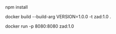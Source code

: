  npm install

 docker build --build-arg VERSION=1.0.0 -t zad:1.0 .    

 docker run -p 8080:8080 zad:1.0     


